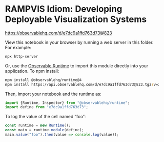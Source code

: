 # RAMPVIS Idiom: Developing Deployable Visualization Systems

https://observablehq.com/d/e7dc9a1ffd763d73@823

View this notebook in your browser by running a web server in this folder. For
example:

~~~sh
npx http-server
~~~

Or, use the [Observable Runtime](https://github.com/observablehq/runtime) to
import this module directly into your application. To npm install:

~~~sh
npm install @observablehq/runtime@4
npm install https://api.observablehq.com/d/e7dc9a1ffd763d73@823.tgz?v=3
~~~

Then, import your notebook and the runtime as:

~~~js
import {Runtime, Inspector} from "@observablehq/runtime";
import define from "e7dc9a1ffd763d73";
~~~

To log the value of the cell named “foo”:

~~~js
const runtime = new Runtime();
const main = runtime.module(define);
main.value("foo").then(value => console.log(value));
~~~
